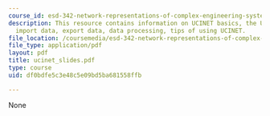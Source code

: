 ```yaml
---
course_id: esd-342-network-representations-of-complex-engineering-systems-spring-2010
description: This resource contains information on UCINET basics, the UCINET environment,
  import data, export data, data processing, tips of using UCINET.
file_location: /coursemedia/esd-342-network-representations-of-complex-engineering-systems-spring-2010/df0bdfe5c3e48c5e09bd5ba681558ffb_ucinet_slides.pdf
file_type: application/pdf
layout: pdf
title: ucinet_slides.pdf
type: course
uid: df0bdfe5c3e48c5e09bd5ba681558ffb

---
```

None